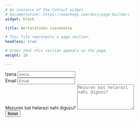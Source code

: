 ```yaml
---
# An instance of the Contact widget.
# Documentation: https://wowchemy.com/docs/page-builder/
widget: blank

title: Bertaratzeko izenematea

# This file represents a page section.
headless: true

# Order that this section appears on the page.
weight: 10

---
```


<form name="izenematea-eu" method="post" data-netlify="true" action="/eu/thankyou/">
  <div class="form-group form-inline">
    <label class="sr-only" for="inputName">Izena</label>
    <input type="text" name="name" class="form-control w-100" id="inputName" placeholder="Izena" required="">
  </div>
  <div class="form-group form-inline">
    <label class="sr-only" for="inputEmail">Email</label>
    <input type="email" name="email" class="form-control w-100" id="inputEmail" placeholder="Email" required="">
  </div>
  <div class="form-group">
    <label class="sr-only" for="inputMessage">Mezuren bat helarazi nahi diguzu?</label>
    <textarea name="message" class="form-control" id="inputMessage" rows="5" placeholder="Mezuren bat helarazi nahi diguzu?"></textarea>
  </div>
  <button type="submit" class="btn btn-outline-primary px-3 py-2">Bidali</button>
</form>